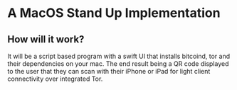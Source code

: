 # A MacOS Stand Up Implementation

## How will it work?
It will be a script based program with a swift UI that installs bitcoind, tor and their dependencies on your mac. The end result being a QR code displayed to the user that they can scan with their iPhone or iPad for light client connectivity over integrated Tor.
